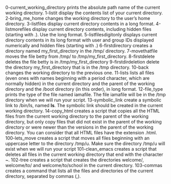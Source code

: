0-current_working_directory prints the absolute path name of the current working directory.
1-listit display the contents list of your current directory.
2-bring_me_home changes the working directory to the user’s home directory.
3-listfiles display current directory contents in a long format.
4-listmorefiles display current directory contents, including hidden files (starting with .). Use the long format.
5-listfilesdigitonly displays current directory contents in its long format with user and group IDs displayed numerically and hidden files (starting with .)
6-firstdirectory creates a directory named my_first_directory in the /tmp/ directory.
7-movethatfile moves the file betty from /tmp/ to /tmp/my_first_directory.
8-firstdelete deletes the file betty is in /tmp/my_first_directory
9-firstdirdeletion delete the directory my_first_directory that is in the /tmp directory.
10-back changes the working directory to the previous one.
11-lists lists all files (even ones with names beginning with a period character, which are normally hidden) in the current directory and the parent of the working directory and the /boot directory (in this order), in long format.
12-file_type prints the type of the file named iamafile. The file iamafile will be in the /tmp directory when we will run your script.
13-symbolic_link create a symbolic link to /bin/ls, named __ls__. The symbolic link should be created in the current working directory.
14-copy_html creates a script that copies all the HTML files from the current working directory to the parent of the working directory, but only copy files that did not exist in the parent of the working directory or were newer than the versions in the parent of the working directory. You can consider that all HTML files have the extension .html.
100-lets_move creates a script that moves all files beginning with an uppercase letter to the directory /tmp/u. Make sure the directory /tmp/u will exist when we will run your script
101-clean_emacs creates a script that deletes all files in the current working directory that end with the character ~.
102-tree creates a script that creates the directories welcome/, welcome/to/ and welcome/to/school in the current directory.
103-commas creates a command that lists all the files and directories of the current directory, separated by commas (,).
